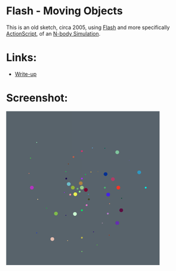 # Flash - Moving Objects


This is an old sketch, circa 2005, using [Flash][wikipedia-flash] and more specifically [ActionScript][wikipedia-actionscript], of an [N-body Simulation][wikipedia-nbody].

# Links: 

* [Write-up][blog-post]

# Screenshot:

![screenshot][screenshot-01]

[main-source]: https://github.com/brianhonohan/sketchbook/tree/master/flash/movingObjects/
[screenshot-01]: ./screenshot-01.png
[blog-post]: https://brianhonohan.com/sketchbook/flash/2020/08/27/flash-gravity-sim.html

[wikipedia-flash]: https://en.wikipedia.org/wiki/Adobe_Flash
[wikipedia-actionscript]: https://en.wikipedia.org/wiki/ActionScript
[wikipedia-nbody]: https://en.wikipedia.org/wiki/N-body_simulation
[wikipedia-bigo]: https://en.wikipedia.org/wiki/Big_O_notation
[sketch-quadtree]: /sketchbook/p5js/common/examples/quadtree/
